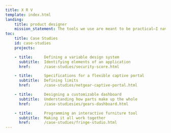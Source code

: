 ```yaml
---
title: X R V
template: index.html
landing:
    title: product designer
    mission_statement: The tools we use are meant to be practical—I navigate the complexity of your software so your customers don't have to.
toc:
    title: Case Studies
    id: case-studies
    projects:

    - title:     Defining a variable design system
      subtitle:  Identifying elements of an application
      href:      /case-studies/security-score.html

    - title:     Specifications for a flexible captive portal
      subtitle:  Defining limits 
      href:      /case-studies/netgear-captive-portal.html

    - title:     Designing a customizable dashboard
      subtitle:  Understanding how parts make up the whole
      href:      /case-studiesies/gears-dashboard.html

    - title:     Programming an interactive furniture tool
      subtitle:  Making it all work together
      href:      /case-studies/fringe-studio.html
---
```

